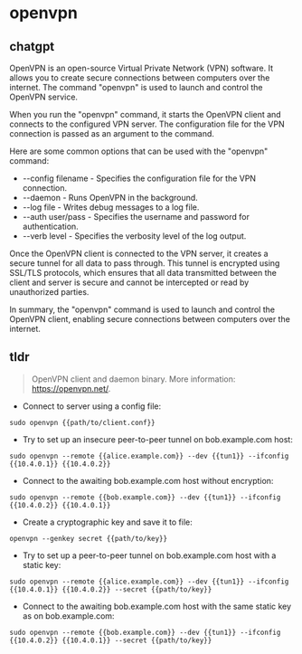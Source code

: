 # openvpn 
## chatgpt 
OpenVPN is an open-source Virtual Private Network (VPN) software. It allows you to create secure connections between computers over the internet. The command "openvpn" is used to launch and control the OpenVPN service. 

When you run the "openvpn" command, it starts the OpenVPN client and connects to the configured VPN server. The configuration file for the VPN connection is passed as an argument to the command. 

Here are some common options that can be used with the "openvpn" command:

- --config filename - Specifies the configuration file for the VPN connection.
- --daemon - Runs OpenVPN in the background.
- --log file - Writes debug messages to a log file.
- --auth user/pass - Specifies the username and password for authentication.
- --verb level - Specifies the verbosity level of the log output.

Once the OpenVPN client is connected to the VPN server, it creates a secure tunnel for all data to pass through. This tunnel is encrypted using SSL/TLS protocols, which ensures that all data transmitted between the client and server is secure and cannot be intercepted or read by unauthorized parties. 

In summary, the "openvpn" command is used to launch and control the OpenVPN client, enabling secure connections between computers over the internet. 

## tldr 
 
> OpenVPN client and daemon binary.
> More information: <https://openvpn.net/>.

- Connect to server using a config file:

`sudo openvpn {{path/to/client.conf}}`

- Try to set up an insecure peer-to-peer tunnel on bob.example.com host:

`sudo openvpn --remote {{alice.example.com}} --dev {{tun1}} --ifconfig {{10.4.0.1}} {{10.4.0.2}}`

- Connect to the awaiting bob.example.com host without encryption:

`sudo openvpn --remote {{bob.example.com}} --dev {{tun1}} --ifconfig {{10.4.0.2}} {{10.4.0.1}}`

- Create a cryptographic key and save it to file:

`openvpn --genkey secret {{path/to/key}}`

- Try to set up a peer-to-peer tunnel on bob.example.com host with a static key:

`sudo openvpn --remote {{alice.example.com}} --dev {{tun1}} --ifconfig {{10.4.0.1}} {{10.4.0.2}} --secret {{path/to/key}}`

- Connect to the awaiting bob.example.com host with the same static key as on bob.example.com:

`sudo openvpn --remote {{bob.example.com}} --dev {{tun1}} --ifconfig {{10.4.0.2}} {{10.4.0.1}} --secret {{path/to/key}}`
